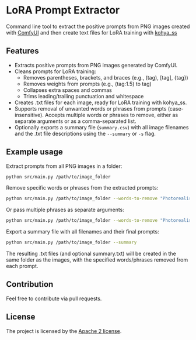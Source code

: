 # LoRA Prompt Extractor
Command line tool to extract the positive prompts from PNG images created with [ComfyUI](https://github.com/comfyanonymous/ComfyUI) and then create text files for LoRA training with [kohya_ss](https://github.com/bmaltais/kohya_ss)

## Features
- Extracts positive prompts from PNG images generated by ComfyUI.
- Cleans prompts for LoRA training:
	- Removes parentheses, brackets, and braces (e.g., (tag), [tag], {tag})
	- Removes weights from prompts (e.g., (tag:1.5) to tag)
	- Collapses extra spaces and commas
	- Trims leading/trailing punctuation and whitespace
- Creates .txt files for each image, ready for LoRA training with kohya_ss.
- Supports removal of unwanted words or phrases from prompts (case-insensitive). Accepts multiple words or phrases to remove, either as separate arguments or as a comma-separated list.
- Optionally exports a summary file (`summary.csv`) with all image filenames and the .txt file descriptions using the `--summary` or `-s` flag.

## Example usage
Extract prompts from all PNG images in a folder:

```bash
python src/main.py /path/to/image_folder
```

Remove specific words or phrases from the extracted prompts:

```bash
python src/main.py /path/to/image_folder --words-to-remove "Photorealistic, Natural atmospheric lighting, intricate details"
```

Or pass multiple phrases as separate arguments:
```bash
python src/main.py /path/to/image_folder --words-to-remove "Photorealistic" "Natural atmospheric lighting" "intricate details"
```


Export a summary file with all filenames and their final prompts:

```bash
python src/main.py /path/to/image_folder --summary
```

The resulting .txt files (and optional summary.txt) will be created in the same folder as the images, with the specified words/phrases removed from each prompt.


## Contribution
Feel free to contribute via pull requests.

## License
The project is licensed by the [Apache 2 license](LICENSE).